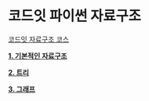 # 코드잇 파이썬 자료구조

[코드잇 자료구조 코스](https://www.codeit.kr/courses/data-structures)

[**1. 기본적인 자료구조**](https://github.com/SeongjaePark/TIL/blob/master/Documents/Python/DataStructure/Basic.md)

[**2. 트리**](https://github.com/SeongjaePark/TIL/blob/master/Documents/Python/DataStructure/Tree.md)

[**3. 그래프**](https://github.com/SeongjaePark/TIL/blob/master/Documents/Python/DataStructure/Graph.md)
